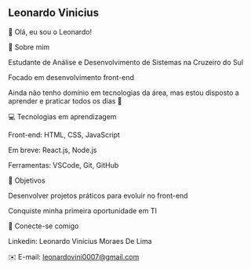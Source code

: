 ## Leonardo Vinicius 

👋 Olá, eu sou o Leonardo! 

🎯 Sobre mim 

Estudante de Análise e Desenvolvimento de Sistemas na Cruzeiro do Sul 

Focado em desenvolvimento front-end 

Ainda não tenho domínio em tecnologias da área, mas estou disposto a aprender e praticar todos os dias 🚀 

💻 Tecnologias em aprendizagem 

Front-end: HTML, CSS, JavaScript 

Em breve: React.js, Node.js 

Ferramentas: VSCode, Git, GitHub 

🚀 Objetivos 

Desenvolver projetos práticos para evoluir no front-end 

Conquiste minha primeira oportunidade em TI 

🔗 Conecte-se comigo 

Linkedin: Leonardo Vinícius Moraes De Lima 

✉️ E-mail: leonardovini0007@gmail.com 
